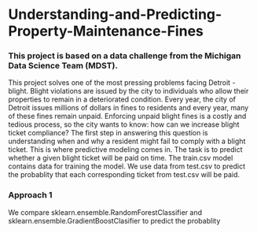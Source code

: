 # Understanding-and-Predicting-Property-Maintenance-Fines
### This project is based on a data challenge from the Michigan Data Science Team (MDST).
This project solves one of the most pressing problems facing Detroit - blight. Blight violations are issued by the city to individuals who allow their properties to remain in a deteriorated condition. Every year, the city of Detroit issues millions of dollars in fines to residents and every year, many of these fines remain unpaid. Enforcing unpaid blight fines is a costly and tedious process, so the city wants to know: how can we increase blight ticket compliance? 
The first step in answering this question is understanding when and why a resident might fail to comply with a blight ticket. This is where predictive modeling comes in. The task is to predict whether a given blight ticket will be paid on time.
The train.csv model contains data for training the model. 
We use data from test.csv to predict the probablity that each corresponding ticket from test.csv will be paid.
### Approach 1
We compare sklearn.ensemble.RandomForestClassifier and sklearn.ensemble.GradientBoostClasifier to predict the probablity

